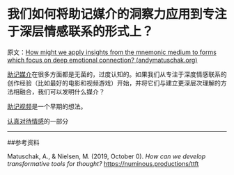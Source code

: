 # 我们如何将助记媒介的洞察力应用到专注于深层情感联系的形式上？

原文：[How might we apply insights from the mnemonic medium to forms which focus on deep emotional connection? (andymatuschak.org)](https://notes.andymatuschak.org/z6kCeJmanzXswfjDoushes6JT5yRELWmVB76g)

[助记媒介](https://notes.andymatuschak.org/z4rRX3qwSSJRsEkdXKwH2shamgHNeRthrMLiF)在很多方面都是无菌的，过度认知的。如果我们从专注于深度情感联系的创作经验（比如最好的电影和视频游戏）开始，并将它们与建立更深层次理解的方法相融合，我们可以发明什么媒介？

[助记视频](https://numinous.productions/ttft/#mnemonic-video)是一个早期的想法。

[认真对待情感](https://notes.andymatuschak.org/zWiPabJxBUe2LyKaegZRLNQYAE653PXewkhU)的一部分

------

##参考资料

Matuschak, A., & Nielsen, M. (2019, October 0). *How can we develop transformative tools for thought?* https://numinous.productions/ttft